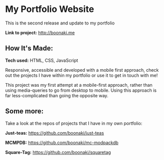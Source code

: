 # My Portfolio Website
This is the second release and update to my portfolio

**Link to project:** http://boonaki.me

## How It's Made:

**Tech used:** HTML, CSS, JavaScript

Responsive, accessible and developed with a mobile first approach, check out the projects I have within my portfolio or use it to get in touch with me!

This project was my first attempt at a mobile-first approach, rather than using media-queries to go from desktop to mobile. Using this approach is far less-complicated than going the opposite way.

## Some more:
Take a look at the repos of projects that I have in my own portfolio:

**Just-teas:** https://github.com/boonaki/just-teas

**MCMPDB:** https://github.com/boonaki/mc-modpackdb

**Square-Tag:** https://github.com/boonaki/squaretag
